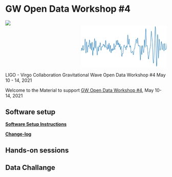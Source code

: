 # GW Open Data Workshop #4

<div class="row">
 <div class="column">
  <img style="width:150pt; float:left" src="https://indico.in2p3.fr/event/18313/logo-786578160.png">
 </div>
 <div class="column">
  <img src="share/odw-2021-td.png" alt="Chirp" style="width:200pt; float:right">
 </div>
</div> 


LIGO - Virgo Collaboration
Gravitational Wave
Open Data Workshop #4
May 10 - 14, 2021


Welcome to the 
Material to support [GW Open Data Workshop #4](https://www.gw-openscience.org/static/workshop4/),
May 10-14, 2021

## Software setup



**[Software Setup Instructions](./setup.md)**

**[Change-log](./changelog.md)**

## Hands-on sessions

## Data Challange
